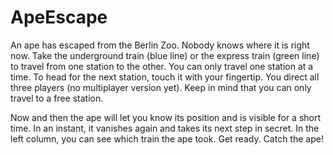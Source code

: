 # ApeEscape

An ape has escaped from the Berlin Zoo. Nobody knows where it is right now. Take the underground train (blue line) or the express train (green line) to travel from one station to the other. You can only travel one station at a time. To head for the next station, touch it with your fingertip. You direct all three players (no multiplayer version yet). Keep in mind that you can only travel to a free station.

Now and then the ape will let you know its position and is visible for a short time. In an instant, it vanishes again and takes its next step in secret. In the left column, you can see which train the ape took. Get ready. Catch the ape!

